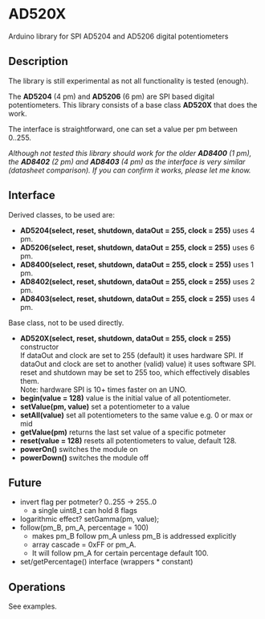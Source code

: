 # AD520X

Arduino library for SPI AD5204 and AD5206 digital potentiometers

## Description

The library is still experimental as not all functionality is tested (enough).

The **AD5204** (4 pm) and **AD5206** (6 pm) are SPI based digital potentiometers.
This library consists of a base class **AD520X** that does the work.

The interface is straightforward, one can set a value per pm between 0..255.

_Although not tested this library should work for the older **AD8400** (1 pm),
the **AD8402** (2 pm) and **AD8403** (4 pm) as the interface is very similar
(datasheet comparison). If you can confirm it works, please let me know._

## Interface

Derived classes, to be used are:
- **AD5204(select, reset, shutdown, dataOut = 255, clock = 255)** uses 4 pm.
- **AD5206(select, reset, shutdown, dataOut = 255, clock = 255)** uses 6 pm.
- **AD8400(select, reset, shutdown, dataOut = 255, clock = 255)** uses 1 pm.
- **AD8402(select, reset, shutdown, dataOut = 255, clock = 255)** uses 2 pm.
- **AD8403(select, reset, shutdown, dataOut = 255, clock = 255)** uses 4 pm.

Base class, not to be used directly.
- **AD520X(select, reset, shutdown, dataOut = 255, clock = 255)** constructor  
If dataOut and clock are set to 255 (default) it uses hardware SPI. 
If dataOut and clock are set to another (valid) value) it uses software SPI.
reset and shutdown may be set to 255 too, which effectively disables them.  
Note: hardware SPI is 10+ times faster on an UNO.
- **begin(value = 128)** value is the initial value of all potentiometer.
- **setValue(pm, value)** set a potentiometer to a value
- **setAll(value)** set all potentiometers to the same value e.g. 0 or max or mid
- **getValue(pm)** returns the last set value of a specific potmeter
- **reset(value = 128)** resets all potentiometers to value, default 128.
- **powerOn()** switches the module on
- **powerDown()** switches the module off


## Future

- invert flag per potmeter? 0..255 -> 255..0
  - a single uint8_t can hold 8 flags
- logarithmic effect? setGamma(pm, value);
- follow(pm_B, pm_A, percentage = 100)
  - makes pm_B follow pm_A unless pm_B is addressed explicitly
  - array cascade = 0xFF or pm_A.
  - It will follow pm_A for certain percentage default 100.
- set/getPercentage() interface (wrappers \* constant)

## Operations

See examples.
